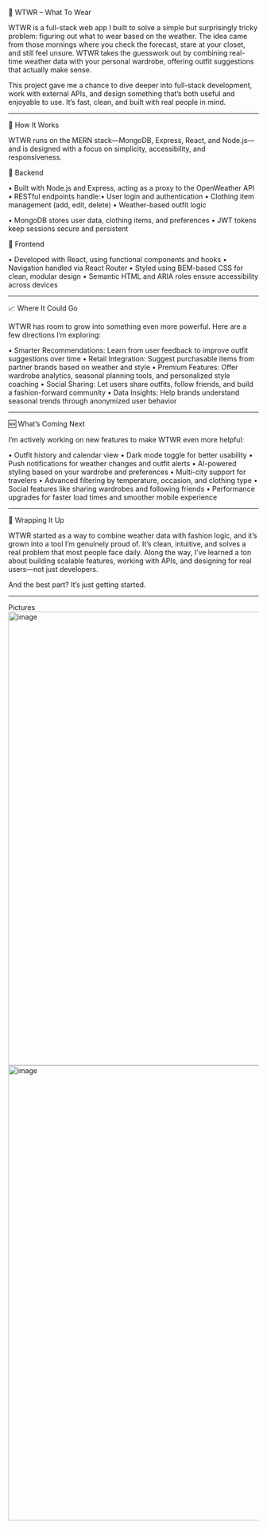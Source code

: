🧥 WTWR – What To Wear

WTWR is a full-stack web app I built to solve a simple but surprisingly tricky problem: figuring out what to wear based on the weather. The idea came from those mornings where you check the forecast, stare at your closet, and still feel unsure. WTWR takes the guesswork out by combining real-time weather data with your personal wardrobe, offering outfit suggestions that actually make sense.

This project gave me a chance to dive deeper into full-stack development, work with external APIs, and design something that’s both useful and enjoyable to use. It’s fast, clean, and built with real people in mind.

---

🔧 How It Works

WTWR runs on the MERN stack—MongoDB, Express, React, and Node.js—and is designed with a focus on simplicity, accessibility, and responsiveness.

🧠 Backend

• Built with Node.js and Express, acting as a proxy to the OpenWeather API
• RESTful endpoints handle:• User login and authentication
• Clothing item management (add, edit, delete)
• Weather-based outfit logic

• MongoDB stores user data, clothing items, and preferences
• JWT tokens keep sessions secure and persistent


🎨 Frontend

• Developed with React, using functional components and hooks
• Navigation handled via React Router
• Styled using BEM-based CSS for clean, modular design
• Semantic HTML and ARIA roles ensure accessibility across devices


---

📈 Where It Could Go

WTWR has room to grow into something even more powerful. Here are a few directions I’m exploring:

• Smarter Recommendations: Learn from user feedback to improve outfit suggestions over time
• Retail Integration: Suggest purchasable items from partner brands based on weather and style
• Premium Features: Offer wardrobe analytics, seasonal planning tools, and personalized style coaching
• Social Sharing: Let users share outfits, follow friends, and build a fashion-forward community
• Data Insights: Help brands understand seasonal trends through anonymized user behavior


---

🆕 What’s Coming Next

I’m actively working on new features to make WTWR even more helpful:

• Outfit history and calendar view
• Dark mode toggle for better usability
• Push notifications for weather changes and outfit alerts
• AI-powered styling based on your wardrobe and preferences
• Multi-city support for travelers
• Advanced filtering by temperature, occasion, and clothing type
• Social features like sharing wardrobes and following friends
• Performance upgrades for faster load times and smoother mobile experience


---

🏁 Wrapping It Up

WTWR started as a way to combine weather data with fashion logic, and it’s grown into a tool I’m genuinely proud of. It’s clean, intuitive, and solves a real problem that most people face daily. Along the way, I’ve learned a ton about building scalable features, working with APIs, and designing for real users—not just developers.

And the best part? It’s just getting started.

---

Pictures 
<img width="1763" height="914" alt="image" src="https://github.com/user-attachments/assets/6302c0a3-6dd0-4972-8861-dce30406b58d" />
<img width="1757" height="917" alt="image" src="https://github.com/user-attachments/assets/ec8bef8b-88d5-43bf-96be-a43333168de4" />



